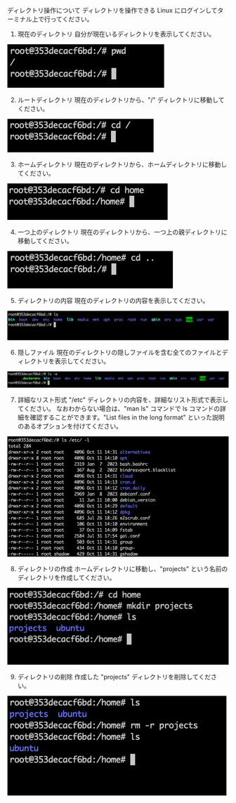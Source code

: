 ディレクトリ操作について
ディレクトリを操作できる
Linux にログインしてターミナル上で行ってください。

1. 現在のディレクトリ
自分が現在いるディレクトリを表示してください。

![Alt text](image-1.png)

2. ルートディレクトリ
現在のディレクトリから、"/" ディレクトリに移動してください。

![Alt text](image-2.png)

3. ホームディレクトリ
現在のディレクトリから、ホームディレクトリに移動してください。

![Alt text](image-3.png)

4. 一つ上のディレクトリ
現在のディレクトリから、一つ上の親ディレクトリに移動してください。

![Alt text](image-4.png)


5. ディレクトリの内容
現在のディレクトリの内容を表示してください。

![Alt text](image-5.png)

6. 隠しファイル
現在のディレクトリの隠しファイルを含む全てのファイルとディレクトリを表示してください。

![Alt text](image-6.png)

7. 詳細なリスト形式
"/etc" ディレクトリの内容を、詳細なリスト形式で表示してください。
なおわからない場合は、"man ls" コマンドで ls コマンドの詳細を確認することができます。"List files in the long format" といった説明のあるオプションを付けてください。

![Alt text](image-7.png)

8. ディレクトリの作成
ホームディレクトリに移動し、"projects" という名前のディレクトリを作成してください。

![Alt text](image-8.png)

9. ディレクトリの削除
作成した "projects" ディレクトリを削除してください。

![Alt text](image-9.png)
